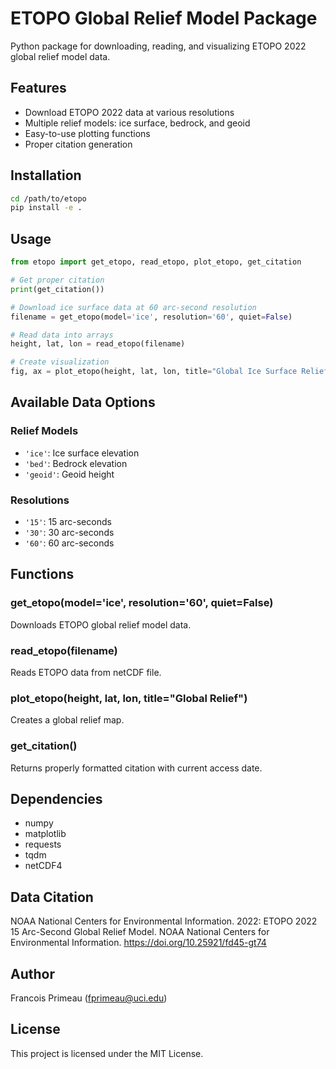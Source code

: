 # ETOPO Global Relief Model Package

Python package for downloading, reading, and visualizing ETOPO 2022 global relief model data.

## Features
- Download ETOPO 2022 data at various resolutions
- Multiple relief models: ice surface, bedrock, and geoid
- Easy-to-use plotting functions
- Proper citation generation

## Installation

```bash
cd /path/to/etopo
pip install -e .
```

## Usage

```python
from etopo import get_etopo, read_etopo, plot_etopo, get_citation

# Get proper citation
print(get_citation())

# Download ice surface data at 60 arc-second resolution
filename = get_etopo(model='ice', resolution='60', quiet=False)

# Read data into arrays
height, lat, lon = read_etopo(filename)

# Create visualization
fig, ax = plot_etopo(height, lat, lon, title="Global Ice Surface Relief")
```

## Available Data Options

### Relief Models
- `'ice'`: Ice surface elevation
- `'bed'`: Bedrock elevation
- `'geoid'`: Geoid height

### Resolutions
- `'15'`: 15 arc-seconds
- `'30'`: 30 arc-seconds
- `'60'`: 60 arc-seconds

## Functions

### get_etopo(model='ice', resolution='60', quiet=False)
Downloads ETOPO global relief model data.

### read_etopo(filename)
Reads ETOPO data from netCDF file.

### plot_etopo(height, lat, lon, title="Global Relief")
Creates a global relief map.

### get_citation()
Returns properly formatted citation with current access date.

## Dependencies
- numpy
- matplotlib
- requests
- tqdm
- netCDF4

## Data Citation
NOAA National Centers for Environmental Information. 2022: ETOPO 2022 15 Arc-Second Global Relief Model. NOAA National Centers for Environmental Information. https://doi.org/10.25921/fd45-gt74

## Author
Francois Primeau (fprimeau@uci.edu)

## License
This project is licensed under the MIT License.
